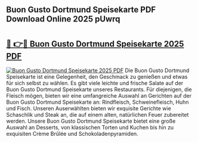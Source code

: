 ## Buon Gusto Dortmund Speisekarte PDF Download Online 2025 pUwrq

# <h2><a href="http://gc7z6o.nevu.top/?p=Buon+Gusto+Dortmund+Speisekarte">🔗 👉🔴 Buon Gusto Dortmund Speisekarte 2025 PDF</a></h2>

[![Buon Gusto Dortmund Speisekarte 2025 PDF](https://i.imgur.com/dBaPXMq.png)](http://gc7z6o.nevu.top/?p=Buon+Gusto+Dortmund+Speisekarte)
Die Buon Gusto Dortmund Speisekarte ist eine Gelegenheit, den Geschmack zu genießen und etwas für sich selbst zu wählen. Es gibt viele leichte und frische Salate auf der Buon Gusto Dortmund Speisekarte unseres Restaurants. Für diejenigen, die Fleisch mögen, bieten wir eine umfangreiche Auswahl an Gerichten auf der Buon Gusto Dortmund Speisekarte an: Rindfleisch, Schweinefleisch, Huhn und Fisch. Unseren Auserwählten bieten wir exquisite Gerichte wie Schaschlik und Steak an, die auf einem alten, natürlichen Feuer zubereitet werden. Unsere Buon Gusto Dortmund Speisekarte bietet eine große Auswahl an Desserts, von klassischen Torten und Kuchen bis hin zu exquisiten Crème Brûlée und Schokoladenpyramiden.
